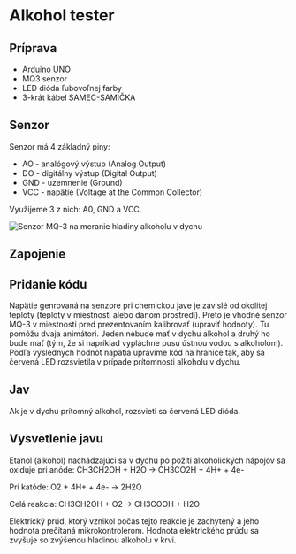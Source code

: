 # Alkohol tester

## Príprava
- Arduino UNO
- MQ3 senzor
- LED dióda ľubovoľnej farby
- 3-krát kábel SAMEC-SAMIČKA

## Senzor
Senzor má 4 základný piny:
- AO - analógový výstup (Analog Output)
- DO - digitálny výstup (Digital Output)
- GND - uzemnenie (Ground)
- VCC - napätie (Voltage at the Common Collector)

Využijeme 3 z nich: A0, GND a VCC.

![Senzor MQ-3 na meranie hladiny alkoholu v dychu](https://github.com/alexandervalach/amavet-arduino-experiments/raw/main/01%20-%20Alkohol%20tester/Obr%C3%A1zky/mq-3%20senzor%20-%20alkohol%20detektor.jpg)

## Zapojenie

## Pridanie kódu
Napätie genrovaná na senzore pri chemickou jave je závislé od okolitej teploty (teploty v miestnosti alebo danom prostredí). Preto je vhodné senzor MQ-3 v miestnosti pred prezentovaním kalibrovať (upraviť hodnoty). Tu pomôžu dvaja animátori. Jeden nebude mať v dychu alkohol a druhý ho bude mať (tým, že si napríklad vypláchne pusu ústnou vodou s alkoholom). Podľa výslednych hodnôt napätia upravíme kód na hranice tak, aby sa červená LED rozsvietila v prípade prítomnosti alkoholu v dychu.

## Jav
Ak je v dychu prítomný alkohol, rozsvieti sa červená LED dióda.

## Vysvetlenie javu
Etanol (alkohol) nachádzajúci sa v dychu po požití alkoholických nápojov sa oxiduje pri anóde:
CH3CH2OH + H2O -> CH3CO2H + 4H+ + 4e-

Pri katóde:
O2 + 4H+ + 4e- -> 2H2O

Celá reakcia:
CH3CH2OH + O2 → CH3COOH + H2O 

Elektrický prúd, ktorý vznikol počas tejto reakcie je zachytený a jeho hodnota prečítaná mikrokontrolerom.
Hodnota elektrického prúdu sa zvyšuje so zvýšenou hladinou alkoholu v krvi.
